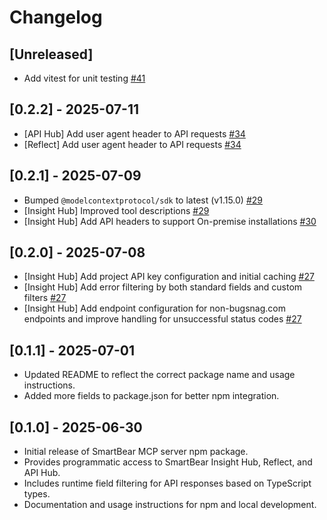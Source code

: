 # Changelog

## [Unreleased]
- Add vitest for unit testing
  [#41](https://github.com/SmartBear/smartbear-mcp/pull/41)

## [0.2.2] - 2025-07-11
- [API Hub] Add user agent header to API requests
  [#34](https://github.com/SmartBear/smartbear-mcp/pull/34)
- [Reflect] Add user agent header to API requests
  [#34](https://github.com/SmartBear/smartbear-mcp/pull/34)

## [0.2.1] - 2025-07-09
- Bumped `@modelcontextprotocol/sdk` to latest (v1.15.0)
  [#29](https://github.com/SmartBear/smartbear-mcp/pull/29)
- [Insight Hub] Improved tool descriptions
  [#29](https://github.com/SmartBear/smartbear-mcp/pull/29)
- [Insight Hub] Add API headers to support On-premise installations
  [#30](https://github.com/SmartBear/smartbear-mcp/pull/30)

## [0.2.0] - 2025-07-08

- [Insight Hub] Add project API key configuration and initial caching
  [#27](https://github.com/SmartBear/smartbear-mcp/pull/27)
- [Insight Hub] Add error filtering by both standard fields and custom filters
  [#27](https://github.com/SmartBear/smartbear-mcp/pull/27)
- [Insight Hub] Add endpoint configuration for non-bugsnag.com endpoints and improve handling for unsuccessful status codes
  [#27](https://github.com/SmartBear/smartbear-mcp/pull/26)

## [0.1.1] - 2025-07-01
- Updated README to reflect the correct package name and usage instructions.
- Added more fields to package.json for better npm integration.

## [0.1.0] - 2025-06-30
- Initial release of SmartBear MCP server npm package.
- Provides programmatic access to SmartBear Insight Hub, Reflect, and API Hub.
- Includes runtime field filtering for API responses based on TypeScript types.
- Documentation and usage instructions for npm and local development.

